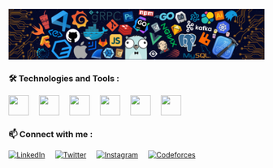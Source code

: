 <p align="center">
  <img src="https://github.com/RudraBhungaliya/RudraBhungaliya/blob/main/banner.png" alt="Profile Banner">
</p>

### 🛠️ Technologies and Tools :
<div style="display: flex; gap: 20px;">
  <a href="https://developer.mozilla.org/en-US/docs/Web/JavaScript" target="_blank" title="JavaScript">
    <img src="https://cdn.jsdelivr.net/gh/devicons/devicon/icons/javascript/javascript-original.svg" width="40" height="40" />
  </a>
  <a href="https://cplusplus.com/" target="_blank" title="C++">
    <img src="https://cdn.jsdelivr.net/gh/devicons/devicon/icons/cplusplus/cplusplus-original.svg" width="40" height="40" />
  </a>
  <a href="https://en.cppreference.com/w/c" target="_blank" title="C Language">
    <img src="https://cdn.jsdelivr.net/gh/devicons/devicon/icons/c/c-original.svg" width="40" height="40" />
  </a>
  <a href="https://git-scm.com/" target="_blank" title="Git">
    <img src="https://cdn.jsdelivr.net/gh/devicons/devicon/icons/git/git-original.svg" width="40" height="40" />
  </a>
  <a href="https://developer.mozilla.org/en-US/docs/Web/CSS" target="_blank" title="CSS3">
    <img src="https://cdn.jsdelivr.net/gh/devicons/devicon/icons/css3/css3-original.svg" width="40" height="40" />
  </a>
  <a href="https://developer.mozilla.org/en-US/docs/Web/HTML" target="_blank" title="HTML5">
    <img src="https://cdn.jsdelivr.net/gh/devicons/devicon/icons/html5/html5-original.svg" width="40" height="40" />
  </a>
</div>


### 📫 Connect with me :
<div style="display: flex; gap: 20px;">
<a href="https://www.linkedin.com/in/rudra-b-5a2441237/"><img src="https://cdn.jsdelivr.net/gh/devicons/devicon/icons/linkedin/linkedin-original.svg" alt="LinkedIn" width="40" height="40"/></a>
<a href="https://x.com/metarudra28"><img src="https://raw.githubusercontent.com/rahuldkjain/github-profile-readme-generator/master/src/images/icons/Social/twitter.svg" alt="Twitter" width="40" height="40"/></a>
<a href="https://www.instagram.com/metarudra28"><img src="https://raw.githubusercontent.com/rahuldkjain/github-profile-readme-generator/master/src/images/icons/Social/instagram.svg" alt="Instagram" width="40" height="40"/></a>
<a href="https://codeforces.com/profile/metarudra28"><img src="https://raw.githubusercontent.com/rahuldkjain/github-profile-readme-generator/master/src/images/icons/Social/codeforces.svg" alt="Codeforces" width="40" height="40"/></a>




